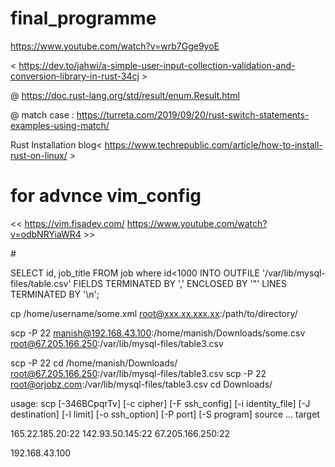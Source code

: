 # final_programme
https://www.youtube.com/watch?v=wrb7Gge9yoE

< https://dev.to/jahwi/a-simple-user-input-collection-validation-and-conversion-library-in-rust-34cj >

@ https://doc.rust-lang.org/std/result/enum.Result.html

@ match case : https://turreta.com/2019/09/20/rust-switch-statements-examples-using-match/

Rust Installation blog< https://www.techrepublic.com/article/how-to-install-rust-on-linux/ >


# for advnce vim_config

<< https://vim.fisadev.com/   https://www.youtube.com/watch?v=odbNRYiaWR4   >>







#<for sql to down data from server>

SELECT id, job_title FROM job where id<1000
INTO OUTFILE '/var/lib/mysql-files/table.csv'
FIELDS TERMINATED BY ','
ENCLOSED BY '"'
LINES TERMINATED BY '\n';

cp /home/username/some.xml root@xxx.xx.xxx.xx:/path/to/directory/  


scp -P 22 manish@192.168.43.100:/home/manish/Downloads/some.csv root@67.205.166.250:/var/lib/mysql-files/table3.csv    


scp -P 22 cd /home/manish/Downloads/ root@67.205.166.250:/var/lib/mysql-files/table3.csv 
scp -P 22 root@orjobz.com:/var/lib/mysql-files/table3.csv cd Downloads/ 


usage: scp [-346BCpqrTv] [-c cipher] [-F ssh_config] [-i identity_file]
            [-J destination] [-l limit] [-o ssh_option] [-P port]
            [-S program] source ... target


165.22.185.20:22
142.93.50.145:22
67.205.166.250:22

192.168.43.100


